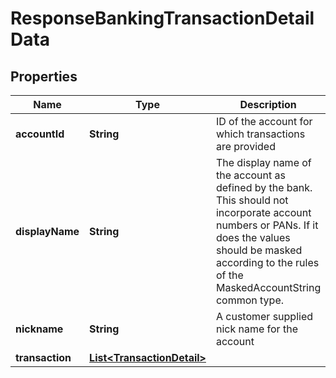 # ResponseBankingTransactionDetailData

## Properties
Name | Type | Description | Notes
------------ | ------------- | ------------- | -------------
**accountId** | **String** | ID of the account for which transactions are provided |  [optional]
**displayName** | **String** | The display name of the account as defined by the bank.  This should not incorporate account numbers or PANs.  If it does the values should be masked according to the rules of the MaskedAccountString common type. |  [optional]
**nickname** | **String** | A customer supplied nick name for the account |  [optional]
**transaction** | [**List&lt;TransactionDetail&gt;**](TransactionDetail.md) |  |  [optional]
